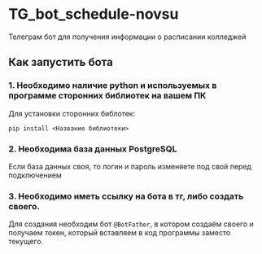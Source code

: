 # TG_bot_sсhedule-novsu
Телеграм бот для получения информации о расписании колледжей

## Как запустить бота
### 1. Необходимо наличие python и используемых в программе сторонних библиотек на вашем ПК
Для установки сторонних библотек: 
```
pip install <Название библиотеки>
```

### 2. Необходима база данных PostgreSQL
Если база данных своя, то логин и пароль изменяете под свой перед подключением

### 3. Необходимо иметь ссылку на бота в тг, либо создать своего. 
Для создания необходим бот `@BotFather`, в котором создаём своего и получаем токен, который вставляем в код программы заместо текущего. 
